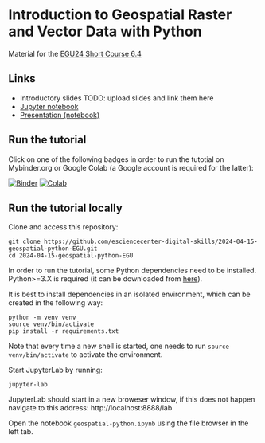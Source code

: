 # Introduction to Geospatial Raster and Vector Data with Python

Material for the [EGU24 Short Course 6.4](https://meetingorganizer.copernicus.org/EGU24/session/49444)

## Links

* Introductory slides TODO: upload slides and link them here
* [Jupyter notebook](./geospatial-python.ipynb)  
* [Presentation (notebook)](https://esciencecenter-digital-skills.github.io/2024-04-15-geospatial-python-EGU)

## Run the tutorial

Click on one of the following badges in order to run the tutotial on Mybinder.org or Google Colab (a Google account is required for the latter):

[![Binder](https://mybinder.org/badge_logo.svg)](https://mybinder.org/v2/gh/esciencecenter-digital-skills/2024-04-15-geospatial-python-EGU/HEAD?labpath=geospatial-python.ipynb) 
[![Colab](https://colab.research.google.com/assets/colab-badge.svg)](https://colab.research.google.com/github/esciencecenter-digital-skills/2024-04-15-geospatial-python-EGU/blob/main/geospatial-python.ipynb)

## Run the tutorial locally

Clone and access this repository:

```shell
git clone https://github.com/esciencecenter-digital-skills/2024-04-15-geospatial-python-EGU.git
cd 2024-04-15-geospatial-python-EGU
```

In order to run the tutorial, some Python dependencies need to be installed. Python>=3.X is required (it can be downloaded from [here](https://www.python.org/downloads/)).

It is best to install dependencies in an isolated environment, which can be created in the following way:

```shell
python -m venv venv
source venv/bin/activate
pip install -r requirements.txt
```

Note that every time a new shell is started, one needs to run `source venv/bin/activate` to activate the environment. 

Start JupyterLab by running:

```shell
jupyter-lab
```

JupyterLab should start in a new broweser window, if this does not happen navigate to this address: http://localhost:8888/lab 

Open the notebook `geospatial-python.ipynb` using the file browser in the left tab.
